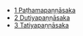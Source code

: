 
* [1 Paṭhamapaṇṇāsaka](/tipitaka/15A3/1.md)
* [2 Dutiyapaṇṇāsaka](/tipitaka/15A3/2.md)
* [3 Tatiyapaṇṇāsaka](/tipitaka/15A3/3.md)

